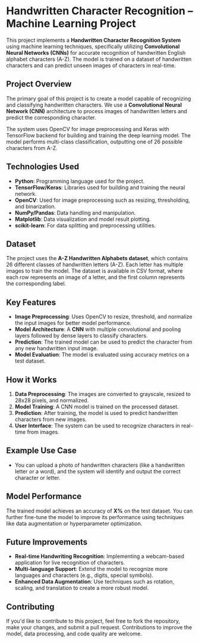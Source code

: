 
# Handwritten Character Recognition – Machine Learning Project

This project implements a **Handwritten Character Recognition System** using machine learning techniques, specifically utilizing **Convolutional Neural Networks (CNNs)** for accurate recognition of handwritten English alphabet characters (A-Z). The model is trained on a dataset of handwritten characters and can predict unseen images of characters in real-time.

## **Project Overview**

The primary goal of this project is to create a model capable of recognizing and classifying handwritten characters. We use a **Convolutional Neural Network (CNN)** architecture to process images of handwritten letters and predict the corresponding character.

The system uses OpenCV for image preprocessing and Keras with TensorFlow backend for building and training the deep learning model. The model performs multi-class classification, outputting one of 26 possible characters from A-Z.

## **Technologies Used**
- **Python**: Programming language used for the project.
- **TensorFlow/Keras**: Libraries used for building and training the neural network.
- **OpenCV**: Used for image preprocessing such as resizing, thresholding, and binarization.
- **NumPy/Pandas**: Data handling and manipulation.
- **Matplotlib**: Data visualization and model result plotting.
- **scikit-learn**: For data splitting and preprocessing utilities.
  
## **Dataset**
The project uses the **A-Z Handwritten Alphabets dataset**, which contains 26 different classes of handwritten letters (A-Z). Each letter has multiple images to train the model. The dataset is available in CSV format, where each row represents an image of a letter, and the first column represents the corresponding label.

## **Key Features**
- **Image Preprocessing**: Uses OpenCV to resize, threshold, and normalize the input images for better model performance.
- **Model Architecture**: A **CNN** with multiple convolutional and pooling layers followed by dense layers to classify characters.
- **Prediction**: The trained model can be used to predict the character from any new handwritten input image.
- **Model Evaluation**: The model is evaluated using accuracy metrics on a test dataset.

## **How it Works**
1. **Data Preprocessing**: The images are converted to grayscale, resized to 28x28 pixels, and normalized.
2. **Model Training**: A CNN model is trained on the processed dataset.
3. **Prediction**: After training, the model is used to predict handwritten characters from new images.
4. **User Interface**: The system can be used to recognize characters in real-time from images.


## **Example Use Case**
- You can upload a photo of handwritten characters (like a handwritten letter or a word), and the system will identify and output the correct character or letter.

## **Model Performance**
The trained model achieves an accuracy of **X%** on the test dataset. You can further fine-tune the model to improve its performance using techniques like data augmentation or hyperparameter optimization.

## **Future Improvements**
- **Real-time Handwriting Recognition**: Implementing a webcam-based application for live recognition of characters.
- **Multi-language Support**: Extend the model to recognize more languages and characters (e.g., digits, special symbols).
- **Enhanced Data Augmentation**: Use techniques such as rotation, scaling, and translation to create a more robust model.

## **Contributing**
If you'd like to contribute to this project, feel free to fork the repository, make your changes, and submit a pull request. Contributions to improve the model, data processing, and code quality are welcome.
